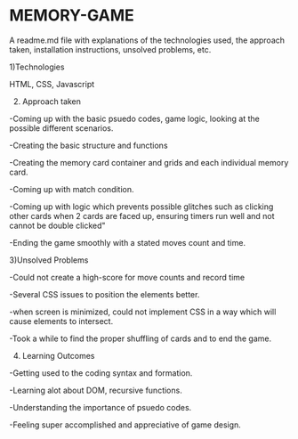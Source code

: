 # MEMORY-GAME

A readme.md file with explanations of the technologies used, the approach taken, installation instructions, unsolved problems, etc.



1)Technologies 

HTML, CSS, Javascript



2) Approach taken

-Coming up with the basic psuedo codes, game logic, looking at the possible different scenarios.

-Creating the basic structure and functions

-Creating the memory card container and grids and each individual memory card. 

-Coming up with match condition.

-Coming up with logic which prevents possible glitches such as clicking other cards when 2 cards are faced up, ensuring timers run well and not cannot be double clicked"

-Ending the game smoothly with a stated moves count and time.



3)Unsolved Problems


-Could not create a high-score for move counts and record time

-Several CSS issues to position the elements better.

-when screen is minimized, could not implement CSS in a way which will cause elements to intersect.

-Took a while to find the proper shuffling of cards and to end the game. 


4) Learning Outcomes

-Getting used to the coding syntax and formation. 

-Learning alot about DOM, recursive functions. 

-Understanding the importance of psuedo codes.

-Feeling super accomplished and appreciative of game design.